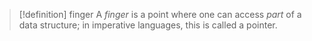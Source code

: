 >[!definition] finger
> A _finger_ is a point where one can access _part_ of a data structure; in imperative languages, this is called a pointer.

